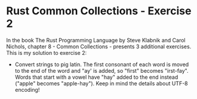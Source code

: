 # Rust Common Collections - Exercise 2

In the book The Rust Programming Language by Steve Klabnik and Carol Nichols,
chapter 8 - Common Collections - presents 3 additional exercises. This is my
solution to exercise 2:

* Convert strings to pig latin. The first consonant of each word is moved to 
the end of the word and "ay' is added, so "first" becomes "irst-fay". Words 
that start with a vowel have "hay" added to the end instead ("apple" becomes
"apple-hay"). Keep in mind the details about UTF-8 encoding!
